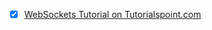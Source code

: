 
- [x] <a href="https://www.tutorialspoint.com/websockets/">WebSockets Tutorial on Tutorialspoint.com</a>

